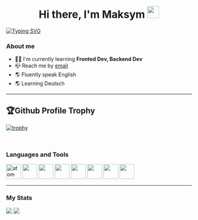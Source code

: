 <h1 align="center">Hi there, I'm Maksym
<img src="https://github.com/blackcater/blackcater/raw/main/images/Hi.gif" height="32"/></h1>

[![Typing SVG](https://readme-typing-svg.demolab.com?font=Fira+Code&size=22&duration=2500&pause=100&center=true&multiline=true&width=800&height=70&lines=I+am+Studying+for+FullStack+Developer.;Student+of+GoIT+Academy)](https://git.io/typing-svg)

### About me

- 👨‍🎓 I'm currently learning **Fronted Dev, Backend Dev**
- 📪 Reach me by [email](mailto:maxboraod@gmail.com)
- 🌎 Fluently speak English
- 🌎 Learning Deutsch

---

## 🏆Github Profile Trophy

[![trophy](https://github-profile-trophy.vercel.app/?username=MaksymBora&no-bg=true)](https://github.com/ryo-ma/github-profile-trophy)

<br />

### Languages and Tools

<img src="https://cdn.jsdelivr.net/gh/devicons/devicon/icons/html5/html5-original-wordmark.svg" title="atom" width="40" height="40"/>&nbsp;<img src="https://cdn.jsdelivr.net/gh/devicons/devicon/icons/css3/css3-original-wordmark.svg" itle="atom" width="40" height="40"/>&nbsp;<img src="https://cdn.jsdelivr.net/gh/devicons/devicon/icons/vscode/vscode-original.svg" itle="atom" width="40" height="40"/>&nbsp;<img src="https://cdn.jsdelivr.net/gh/devicons/devicon/icons/git/git-original.svg" itle="atom" width="40" height="40"/>&nbsp;<img src="https://cdn.jsdelivr.net/gh/devicons/devicon/icons/sass/sass-original.svg" itle="atom" width="40" height="40"/>&nbsp;<img src="https://cdn.jsdelivr.net/gh/devicons/devicon/icons/react/react-original.svg" itle="atom" width="40" height="40"/>&nbsp;<img src="https://cdn.jsdelivr.net/gh/devicons/devicon/icons/javascript/javascript-plain.svg" itle="atom" width="40" height="40"/>&nbsp;<img src="https://cdn.jsdelivr.net/gh/devicons/devicon/icons/redux/redux-original.svg" itle="atom" width="40" height="40"/>

---

### My Stats

<div id="stats">
<img src="http://github-profile-summary-cards.vercel.app/api/cards/stats?username=MaksymBora&theme=default" />
<img src="http://github-profile-summary-cards.vercel.app/api/cards/repos-per-language?username=MaksymBora&theme=default" />
</div>
